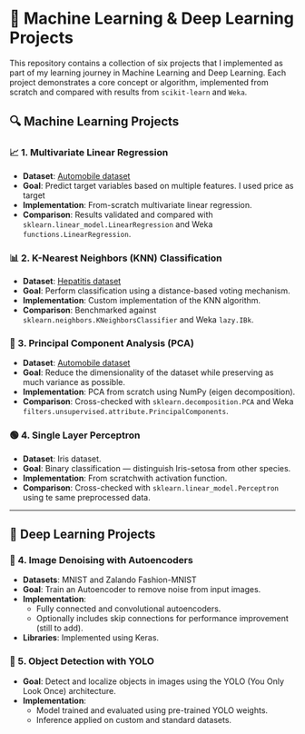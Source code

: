 # 🤖 Machine Learning & Deep Learning Projects

This repository contains a collection of six projects that I implemented as part of my learning journey in Machine Learning and Deep Learning. Each project demonstrates a core concept or algorithm, implemented from scratch and compared with results from `scikit-learn` and `Weka`.

## 🔍 Machine Learning Projects

### 📈 1. Multivariate Linear Regression
- **Dataset**: [Automobile dataset](https://archive.ics.uci.edu/ml/datasets/automobile)
- **Goal**: Predict target variables based on multiple features. I used price as target
- **Implementation**: From-scratch multivariate linear regression.
- **Comparison**: Results validated and compared with `sklearn.linear_model.LinearRegression` and Weka `functions.LinearRegression`.

### 📊 2. K-Nearest Neighbors (KNN) Classification
- **Dataset**: [Hepatitis dataset](https://archive.ics.uci.edu/dataset/46/hepatitis)
- **Goal**: Perform classification using a distance-based voting mechanism.
- **Implementation**: Custom implementation of the KNN algorithm.
- **Comparison**: Benchmarked against `sklearn.neighbors.KNeighborsClassifier` and Weka `lazy.IBk`.

### 🧮 3. Principal Component Analysis (PCA)
- **Dataset**: [Automobile dataset](https://archive.ics.uci.edu/ml/datasets/automobile)
- **Goal**: Reduce the dimensionality of the dataset while preserving as much variance as possible.
- **Implementation**: PCA from scratch using NumPy (eigen decomposition).
- **Comparison**: Cross-checked with `sklearn.decomposition.PCA` and Weka `filters.unsupervised.attribute.PrincipalComponents`.

### 🟢 4. Single Layer Perceptron
- **Dataset**: Iris dataset.
- **Goal**: Binary classification — distinguish Iris-setosa from other species.
- **Implementation**: From scratchwith activation function.
- **Comparison**: Cross-checked with `sklearn.linear_model.Perceptron` using te same preprocessed data.


---

## 🧠 Deep Learning Projects

### 🧼 4. Image Denoising with Autoencoders
- **Datasets**: MNIST and Zalando Fashion-MNIST
- **Goal**: Train an Autoencoder to remove noise from input images.
- **Implementation**: 
  - Fully connected and convolutional autoencoders.
  - Optionally includes skip connections for performance improvement (still to add).
- **Libraries**: Implemented using Keras.

### 🎯 5. Object Detection with YOLO
- **Goal**: Detect and localize objects in images using the YOLO (You Only Look Once) architecture.
- **Implementation**: 
  - Model trained and evaluated using pre-trained YOLO weights.
  - Inference applied on custom and standard datasets.
  
